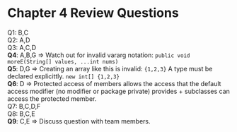 # Chapter 4 Review Questions

Q1: B,C  
Q2: A,D  
Q3: A,C,D  
__Q4__: A,B,G => Watch out for invalid vararg notation: `public void moreE(String[] values, ...int nums)`  
__Q5__: D,G => Creating an array like this is invalid: `{1,2,3}` A type must be declared explicittly. `new int[] {1,2,3}`  
__Q6__: D => Protected access of members allows the access that the default access modifier (no modifier or package private) provides + subclasses can access the protected member.  
Q7: B,C,D,F  
Q8: B,C,E  
__Q9__: C,E => Discuss question with team members.
